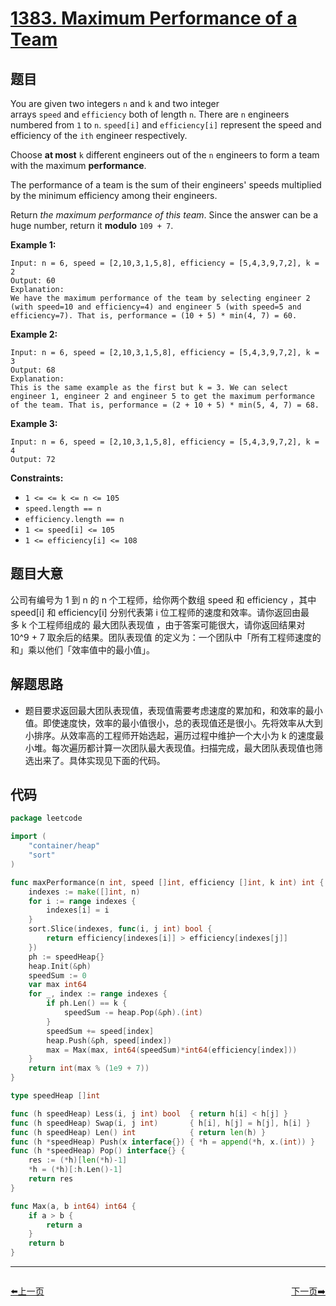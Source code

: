 # [1383. Maximum Performance of a Team](https://leetcode.com/problems/maximum-performance-of-a-team/)

## 题目

You are given two integers `n` and `k` and two integer arrays `speed` and `efficiency` both of length `n`. There are `n` engineers numbered from `1` to `n`. `speed[i]` and `efficiency[i]` represent the speed and efficiency of the `ith` engineer respectively.

Choose **at most** `k` different engineers out of the `n` engineers to form a team with the maximum **performance**.

The performance of a team is the sum of their engineers' speeds multiplied by the minimum efficiency among their engineers.

Return *the maximum performance of this team*. Since the answer can be a huge number, return it **modulo** `109 + 7`.

**Example 1:**

```
Input: n = 6, speed = [2,10,3,1,5,8], efficiency = [5,4,3,9,7,2], k = 2
Output: 60
Explanation:
We have the maximum performance of the team by selecting engineer 2 (with speed=10 and efficiency=4) and engineer 5 (with speed=5 and efficiency=7). That is, performance = (10 + 5) * min(4, 7) = 60.
```

**Example 2:**

```
Input: n = 6, speed = [2,10,3,1,5,8], efficiency = [5,4,3,9,7,2], k = 3
Output: 68
Explanation:
This is the same example as the first but k = 3. We can select engineer 1, engineer 2 and engineer 5 to get the maximum performance of the team. That is, performance = (2 + 10 + 5) * min(5, 4, 7) = 68.
```

**Example 3:**

```
Input: n = 6, speed = [2,10,3,1,5,8], efficiency = [5,4,3,9,7,2], k = 4
Output: 72
```

**Constraints:**

- `1 <= <= k <= n <= 105`
- `speed.length == n`
- `efficiency.length == n`
- `1 <= speed[i] <= 105`
- `1 <= efficiency[i] <= 108`

## 题目大意

公司有编号为 1 到 n 的 n 个工程师，给你两个数组 speed 和 efficiency ，其中 speed[i] 和 efficiency[i] 分别代表第 i 位工程师的速度和效率。请你返回由最多 k 个工程师组成的 最大团队表现值 ，由于答案可能很大，请你返回结果对 10^9 + 7 取余后的结果。团队表现值 的定义为：一个团队中「所有工程师速度的和」乘以他们「效率值中的最小值」。

## 解题思路

- 题目要求返回最大团队表现值，表现值需要考虑速度的累加和，和效率的最小值。即使速度快，效率的最小值很小，总的表现值还是很小。先将效率从大到小排序。从效率高的工程师开始选起，遍历过程中维护一个大小为 k 的速度最小堆。每次遍历都计算一次团队最大表现值。扫描完成，最大团队表现值也筛选出来了。具体实现见下面的代码。

## 代码

```go
package leetcode

import (
	"container/heap"
	"sort"
)

func maxPerformance(n int, speed []int, efficiency []int, k int) int {
	indexes := make([]int, n)
	for i := range indexes {
		indexes[i] = i
	}
	sort.Slice(indexes, func(i, j int) bool {
		return efficiency[indexes[i]] > efficiency[indexes[j]]
	})
	ph := speedHeap{}
	heap.Init(&ph)
	speedSum := 0
	var max int64
	for _, index := range indexes {
		if ph.Len() == k {
			speedSum -= heap.Pop(&ph).(int)
		}
		speedSum += speed[index]
		heap.Push(&ph, speed[index])
		max = Max(max, int64(speedSum)*int64(efficiency[index]))
	}
	return int(max % (1e9 + 7))
}

type speedHeap []int

func (h speedHeap) Less(i, j int) bool  { return h[i] < h[j] }
func (h speedHeap) Swap(i, j int)       { h[i], h[j] = h[j], h[i] }
func (h speedHeap) Len() int            { return len(h) }
func (h *speedHeap) Push(x interface{}) { *h = append(*h, x.(int)) }
func (h *speedHeap) Pop() interface{} {
	res := (*h)[len(*h)-1]
	*h = (*h)[:h.Len()-1]
	return res
}

func Max(a, b int64) int64 {
	if a > b {
		return a
	}
	return b
}
```


----------------------------------------------
<div style="display: flex;justify-content: space-between;align-items: center;">
<p><a href="https://books.halfrost.com/leetcode/ChapterFour/1300~1399/1380.Lucky-Numbers-in-a-Matrix/">⬅️上一页</a></p>
<p><a href="https://books.halfrost.com/leetcode/ChapterFour/1300~1399/1385.Find-the-Distance-Value-Between-Two-Arrays/">下一页➡️</a></p>
</div>
